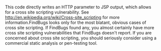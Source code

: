 This code directly writes an HTTP parameter to JSP output, which allows for a cross site scripting vulnerability. See http://en.wikipedia.org/wiki/Cross-site_scripting for more information.FindBugs looks only for the most blatant, obvious cases of cross site scripting. If FindBugs found any, you almost certainly have more cross site scripting vulnerabilities that FindBugs doesn't report. If you are concerned about cross site scripting, you should seriously consider using a commercial static analysis or pen-testing tool.